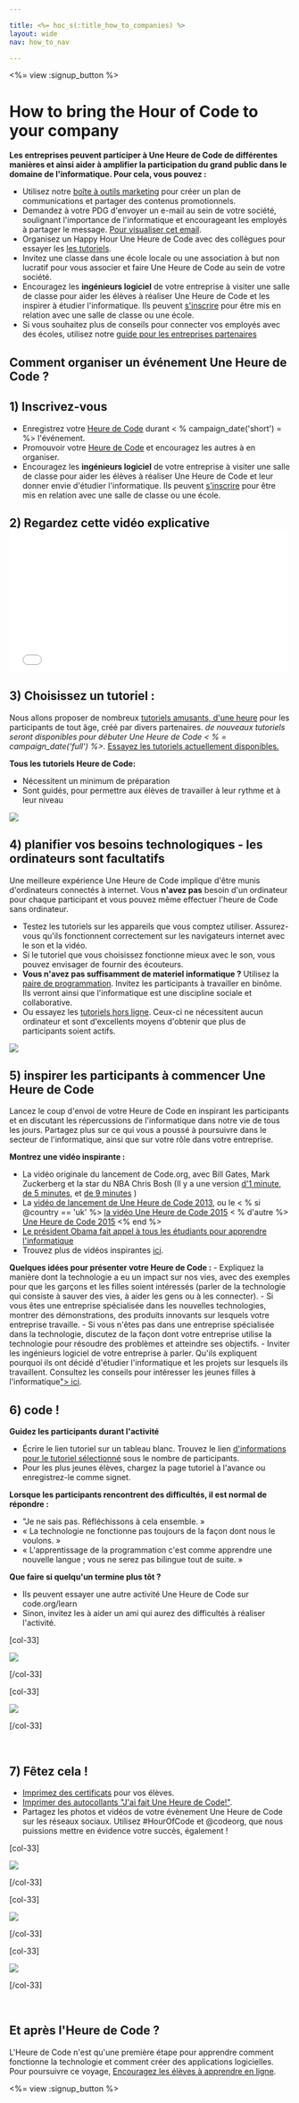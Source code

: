 ```yaml
---

title: <%= hoc_s(:title_how_to_companies) %>
layout: wide
nav: how_to_nav

---
```


<%= view :signup_button %>

# How to bring the Hour of Code to your company

**Les entreprises peuvent participer à Une Heure de Code de différentes manières et ainsi aider à amplifier la participation du grand public dans le domaine de l'informatique. Pour cela, vous pouvez :**

  * Utilisez notre [boîte à outils marketing](<%= localized_file('/files/HourOfCodeInternalMarketingToolkit.pdf') %>) pour créer un plan de communications et partager des contenus promotionnels.
  * Demandez à votre PDG d'envoyer un e-mail au sein de votre société, soulignant l'importance de l'informatique et encourageant les employés à partager le message. [Pour visualiser cet email](<%= resolve_url('/promote/resources#sample-emails') %>).
  * Organisez un Happy Hour Une Heure de Code avec des collègues pour essayer les [les tutoriels](<%= resolve_url('https://code.org/learn') %>).
  * Invitez une classe dans une école locale ou une association à but non lucratif pour vous associer et faire Une Heure de Code au sein de votre société.
  * Encouragez les **ingénieurs logiciel** de votre entreprise à visiter une salle de classe pour aider les élèves à réaliser Une Heure de Code et les inspirer à étudier l'informatique. Ils peuvent [s'inscrire](<%= resolve_url('https://code.org/volunteer/engineer') %>) pour être mis en relation avec une salle de classe ou une école.
  * Si vous souhaitez plus de conseils pour connecter vos employés avec des écoles, utilisez notre [guide pour les entreprises partenaires](<%= localized_file('/files/HourOfCodeGuideForCorporatePartners.pdf') %>)

## Comment organiser un événement Une Heure de Code ?

## 1) Inscrivez-vous

  * Enregistrez votre [Heure de Code](<%= resolve_url('/') %>) durant < % campaign_date('short') = %> l'événement.
  * Promouvoir votre [Heure de Code](<%= resolve_url('/promote') %>) et encouragez les autres à en organiser.
  * Encouragez les **ingénieurs logiciel** de votre entreprise à visiter une salle de classe pour aider les élèves à réaliser Une Heure de Code et leur donner envie d'étudier l'informatique. Ils peuvent [s'inscrire](<%= resolve_url('https://code.org/volunteer/engineer') %>) pour être mis en relation avec une salle de classe ou une école.

## 2) Regardez cette vidéo explicative <iframe width="500" height="255" src="//www.youtube.com/embed/SrnvvWDm73k" frameborder="0" allowfullscreen></iframe>
## 3) Choisissez un tutoriel :

Nous allons proposer de nombreux [tutoriels amusants, d'une heure](<%= resolve_url('https://code.org/learn') %>) pour les participants de tout âge, créé par divers partenaires. *de nouveaux tutoriels seront disponibles pour débuter Une Heure de Code < % = campaign_date('full') %>.* [Essayez les tutoriels actuellement disponibles.](<%= resolve_url("https://code.org/learn") %>)

**Tous les tutoriels Heure de Code:**

  * Nécessitent un minimum de préparation
  * Sont guidés, pour permettre aux élèves de travailler à leur rythme et à leur niveau

[![](/images/fit-700/tutorials.png)](<%= resolve_url('https://code.org/learn') %>)

## 4) planifier vos besoins technologiques - les ordinateurs sont facultatifs

Une meilleure expérience Une Heure de Code implique d'être munis d'ordinateurs connectés à internet. Vous **n'avez pas** besoin d'un ordinateur pour chaque participant et vous pouvez même effectuer l'heure de Code sans ordinateur.

  * Testez les tutoriels sur les appareils que vous comptez utiliser. Assurez-vous qu'ils fonctionnent correctement sur les navigateurs internet avec le son et la vidéo.
  * Si le tutoriel que vous choisissez fonctionne mieux avec le son, vous pouvez envisager de fournir des écouteurs.
  * **Vous n'avez pas suffisamment de materiel informatique ?** Utilisez la [paire de programmation](https://www.youtube.com/watch?v=vgkahOzFH2Q). Invitez les participants à travailler en binôme. Ils verront ainsi que l'informatique est une discipline sociale et collaborative.
  * Ou essayez les [tutoriels hors ligne](<%= resolve_url('https://code.org/learn') %>). Ceux-ci ne nécessitent aucun ordinateur et sont d'excellents moyens d'obtenir que plus de participants soient actifs. 

![](/images/fit-350/group_ipad.jpg)

## 5) inspirer les participants à commencer Une Heure de Code

Lancez le coup d'envoi de votre Heure de Code en inspirant les participants et en discutant les répercussions de l'informatique dans notre vie de tous les jours. Partagez plus sur ce qui vous a poussé à poursuivre dans le secteur de l'informatique, ainsi que sur votre rôle dans votre entreprise.

**Montrez une vidéo inspirante :**

  * La vidéo originale du lancement de Code.org, avec Bill Gates, Mark Zuckerberg et la star du NBA Chris Bosh (Il y a une version [d'1 minute](https://www.youtube.com/watch?v=qYZF6oIZtfc), [de 5 minutes](https://www.youtube.com/watch?v=nKIu9yen5nc), et [de 9 minutes](https://www.youtube.com/watch?v=dU1xS07N-FA) )
  * La [vidéo de lancement de Une Heure de Code 2013](https://www.youtube.com/watch?v=FC5FbmsH4fw), ou le < % si @country == 'uk' %> [la vidéo Une Heure de Code 2015](https://www.youtube.com/watch?v=7L97YMYqLHc) < % d'autre %> [Une Heure de Code 2015](https://www.youtube.com/watch?v=7L97YMYqLHc) <% end %>
  * [Le président Obama fait appel à tous les étudiants pour apprendre l'informatique](https://www.youtube.com/watch?v=6XvmhE1J9PY)
  * Trouvez plus de vidéos inspirantes [ici](https://www.youtube.com/playlist?list=PLzdnOPI1iJNfpD8i4Sx7U0y2MccnrNZuP).

**Quelques idées pour présenter votre Heure de Code :** - Expliquez la manière dont la technologie a eu un impact sur nos vies, avec des exemples pour que les garçons et les filles soient intéressés (parler de la technologie qui consiste à sauver des vies, à aider les gens ou à les connecter). - Si vous êtes une entreprise spécialisée dans les nouvelles technologies, montrer des démonstrations, des produits innovants sur lesquels votre entreprise travaille. - Si vous n'êtes pas dans une entreprise spécialisée dans la technologie, discutez de la façon dont votre entreprise utilise la technologie pour résoudre des problèmes et atteindre ses objectifs. - Inviter les ingénieurs logiciel de votre entreprise à parler. Qu'ils expliquent pourquoi ils ont décidé d'étudier l'informatique et les projets sur lesquels ils travaillent. Consultez les conseils pour intéresser les jeunes filles à l'informatique["> ici](<%= resolve_url('https://code.org/girls') %>).

## 6) code !

**Guidez les participants durant l'activité**

  * Écrire le lien tutoriel sur un tableau blanc. Trouvez le lien [d'informations pour le tutoriel sélectionné](<%= resolve_url('https://code.org/learn') %>) sous le nombre de participants.
  * Pour les plus jeunes élèves, chargez la page tutoriel à l'avance ou enregistrez-le comme signet.

**Lorsque les participants rencontrent des difficultés, il est normal de répondre :**

  * "Je ne sais pas. Réfléchissons à cela ensemble. »
  * « La technologie ne fonctionne pas toujours de la façon dont nous le voulons. »
  * « L'apprentissage de la programmation c'est comme apprendre une nouvelle langue ; vous ne serez pas bilingue tout de suite. »

**Que faire si quelqu'un termine plus tôt ?**

  * Ils peuvent essayer une autre activité Une Heure de Code sur code.org/learn
  * Sinon, invitez les à aider un ami qui aurez des difficultés à réaliser l'activité.

[col-33]

![](/images/fit-250/highschoolgirls.jpeg)

[/col-33]

[col-33]

![](/images/fit-300/group_ar.jpg)

[/col-33]

<p style="clear:both">
  &nbsp;
</p>

## 7) Fêtez cela !

  * [Imprimez des certificats](<%= resolve_url('https://code.org/certificates') %>) pour vos élèves.
  * [Imprimer des autocollants "J'ai fait Une Heure de Code!"](<%= resolve_url('/promote/resources#stickers') %>).
  * Partagez les photos et vidéos de votre évènement Une Heure de Code sur les réseaux sociaux. Utilisez #HourOfCode et @codeorg, que nous puissions mettre en évidence votre succès, également !

[col-33]

![](/images/fit-250/celebrate2.jpeg)

[/col-33]

[col-33]

![](/images/fit-260/highlight-certificates.jpg)

[/col-33]

[col-33]

![](/images/fit-300/boy-certificate.jpg)

[/col-33]

<p style="clear:both">
  &nbsp;
</p>

## Et après l'Heure de Code ?

L'Heure de Code n'est qu'une première étape pour apprendre comment fonctionne la technologie et comment créer des applications logicielles. Pour poursuivre ce voyage, [Encouragez les élèves à apprendre en ligne](<%= resolve_url('https://code.org/learn/beyond') %>).

<%= view :signup_button %>